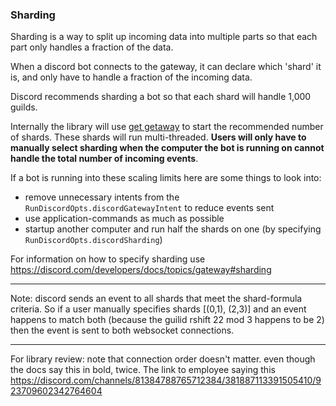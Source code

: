 ### Sharding

Sharding is a way to split up incoming data into multiple parts so that each part only handles a fraction of the data.

When a discord bot connects to the gateway, it can declare which 'shard' it is, and only have to handle a fraction of the incoming data.

Discord recommends sharding a bot so that each shard will handle 1,000 guilds.

Internally the library will use [get getaway](https://discord.com/developers/docs/topics/gateway#get-gateway-bot) to start the recommended number of shards. These shards will run multi-threaded. **Users will only have to manually select sharding when the computer the bot is running on cannot handle the total number of incoming events**.

If a bot is running into these scaling limits here are some things to look into:
- remove unnecessary intents from the `RunDiscordOpts.discordGatewayIntent` to reduce events sent
- use application-commands as much as possible
- startup another computer and run half the shards on one (by specifying `RunDiscordOpts.discordSharding`)

For information on how to specify sharding use https://discord.com/developers/docs/topics/gateway#sharding

--------------------------

Note: discord sends an event to all shards that meet the shard-formula criteria. So if a user manually specifies shards [(0,1), (2,3)] and an event happens to match both (because the guilid rshift 22 mod 3 happens to be 2) then the event is sent to both websocket connections.

--------------------------

For library review: note that connection order doesn't matter. even though the docs say this in bold, twice.
The link to employee saying this https://discord.com/channels/81384788765712384/381887113391505410/923709602342764604

